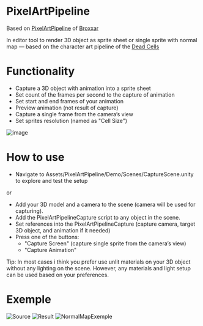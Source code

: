 # PixelArtPipeline

Based on [PixelArtPipeline](https://github.com/Broxxar/PixelArtPipeline) of [Broxxar](https://github.com/Broxxar)

In editor tool to render 3D object as sprite sheet or single sprite with normal map — based on the character art pipeline of the [Dead Cells](https://dead-cells.com/)

# Functionality
- Capture a 3D object with animation into a sprite sheet
- Set count of the frames per second to the capture of animation
- Set start and end frames of your animation
- Preview animation (not result of capture)
- Capture a single frame from the camera’s view
- Set sprites resolution (named as "Cell Size")

![image](https://github.com/user-attachments/assets/d88be797-03e2-4d7e-9fa6-0b6982df9009)

# How to use
- Navigate to Assets/PixelArtPipeline/Demo/Scenes/CaptureScene.unity to explore and test the setup

or

- Add your 3D model and a camera to the scene (camera will be used for capturing).
- Add the PixelArtPipelineCapture script to any object in the scene.
- Set references into the PixelArtPipelineCapture (capture camera, target 3D object, and animation if it needed)
- Press one of the buttons:
  - "Capture Screen" (capture single sprite from the camera’s view)
  - "Capture Animation"

Tip: In most cases i think you prefer use unlit materials on your 3D object without any lighting on the scene. However, any materials and light setup can be used based on your preferences.

# Exemple

![Source](https://github.com/user-attachments/assets/7491dcde-7629-4aab-b6d0-b7dd1b7bc062)
![Result](https://github.com/user-attachments/assets/27f68948-f6b6-478a-a757-05029921596f)
![NormalMapExemple](https://github.com/user-attachments/assets/beac5d99-e117-4753-9922-13c7a91d6360)

